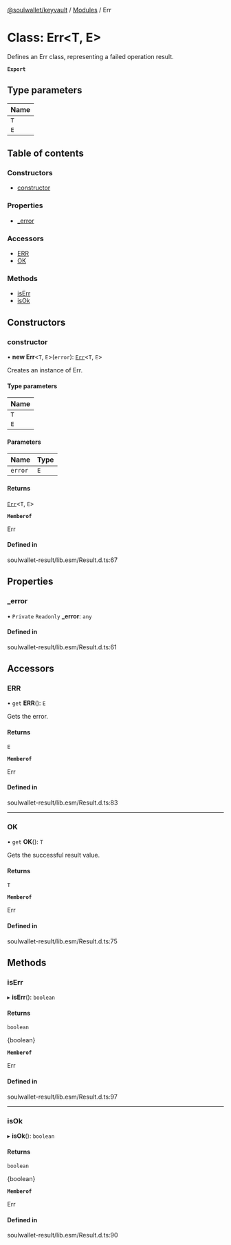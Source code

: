 [@soulwallet/keyvault](../README.md) / [Modules](../modules.md) / Err

# Class: Err\<T, E\>

Defines an Err class, representing a failed operation result.

**`Export`**

## Type parameters

| Name |
| :------ |
| `T` |
| `E` |

## Table of contents

### Constructors

- [constructor](Err.md#constructor)

### Properties

- [\_error](Err.md#_error)

### Accessors

- [ERR](Err.md#err)
- [OK](Err.md#ok)

### Methods

- [isErr](Err.md#iserr)
- [isOk](Err.md#isok)

## Constructors

### constructor

• **new Err**\<`T`, `E`\>(`error`): [`Err`](Err.md)\<`T`, `E`\>

Creates an instance of Err.

#### Type parameters

| Name |
| :------ |
| `T` |
| `E` |

#### Parameters

| Name | Type |
| :------ | :------ |
| `error` | `E` |

#### Returns

[`Err`](Err.md)\<`T`, `E`\>

**`Memberof`**

Err

#### Defined in

soulwallet-result/lib.esm/Result.d.ts:67

## Properties

### \_error

• `Private` `Readonly` **\_error**: `any`

#### Defined in

soulwallet-result/lib.esm/Result.d.ts:61

## Accessors

### ERR

• `get` **ERR**(): `E`

Gets the error.

#### Returns

`E`

**`Memberof`**

Err

#### Defined in

soulwallet-result/lib.esm/Result.d.ts:83

___

### OK

• `get` **OK**(): `T`

Gets the successful result value.

#### Returns

`T`

**`Memberof`**

Err

#### Defined in

soulwallet-result/lib.esm/Result.d.ts:75

## Methods

### isErr

▸ **isErr**(): `boolean`

#### Returns

`boolean`

{boolean}

**`Memberof`**

Err

#### Defined in

soulwallet-result/lib.esm/Result.d.ts:97

___

### isOk

▸ **isOk**(): `boolean`

#### Returns

`boolean`

{boolean}

**`Memberof`**

Err

#### Defined in

soulwallet-result/lib.esm/Result.d.ts:90
